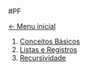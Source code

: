#PF 

[<- Menu inicial](/README.md)

1. [Conceitos Básicos](Conceitos%20Básicos.md) 
2. [Listas e Registros](Listas%20e%20Registros.md)
3. [Recursividade](Recursividade.md) 

